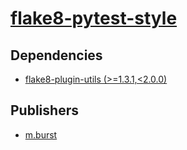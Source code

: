 # [flake8-pytest-style](https://pypi.org/project/flake8-pytest-style)

## Dependencies
- [flake8-plugin-utils (>=1.3.1,<2.0.0)](packages/f/flake8-plugin-utils.md)



## Publishers
- [m.burst](https://pypi.org/user/m.burst)

